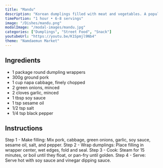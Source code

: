 ```yaml
---
title: "Mandu"
description: "Korean dumplings filled with meat and vegetables. A popular street food and market snack that can be steamed, boiled, or fried."
timePortion: "1 hour • 6-8 servings"
image: "/Dishes/mandu.png"
modalImage: "/modal-images/mandu.jpg"
categories: ["Dumplings", "Street Food", "Snack"]
youtubeUrl: "https://youtu.be/K1Spmjl9Nb4"
theme: "Namdaemun Market"
---
```


## Ingredients
- 1 package round dumpling wrappers
- 300g ground pork
- 1 cup napa cabbage, finely chopped
- 2 green onions, minced
- 2 cloves garlic, minced
- 1 tbsp soy sauce
- 1 tsp sesame oil
- 1/2 tsp salt
- 1/4 tsp black pepper

## Instructions
Step 1 - Make filling: Mix pork, cabbage, green onions, garlic, soy sauce, sesame oil, salt, and pepper.
Step 2 - Wrap dumplings: Place filling in wrapper center, wet edges, fold and seal.
Step 3 - Cook: Steam for 15 minutes, or boil until they float, or pan-fry until golden.
Step 4 - Serve: Serve hot with soy sauce and vinegar dipping sauce.